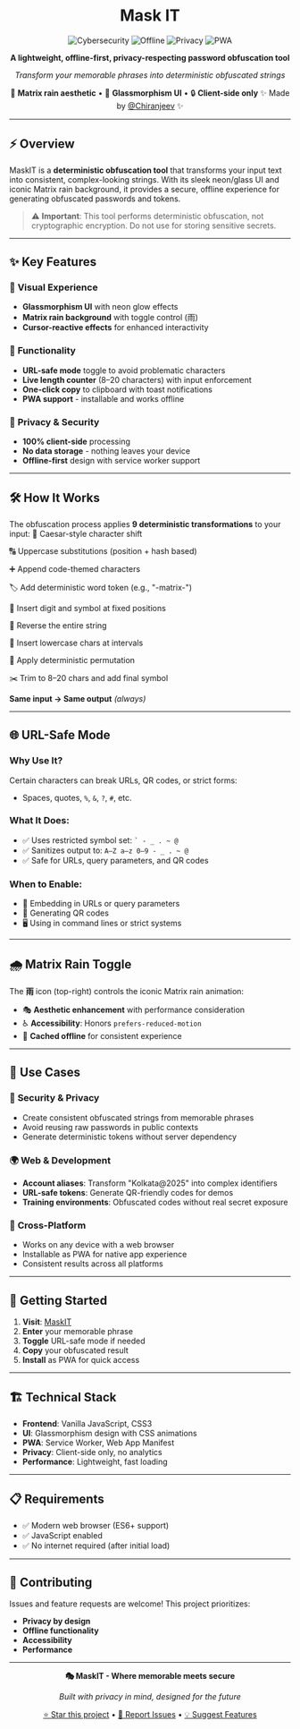<div align="center">
<h1 style="text-align:center;">Mask IT</h1>
</div>


<div align="center">

![Cybersecurity](https://img.shields.io/badge/Category-Cybersecurity-brightgreen)
![Offline](https://img.shields.io/badge/Mode-Offline%20First-blue)
![Privacy](https://img.shields.io/badge/Privacy-Respecting-success)
![PWA](https://img.shields.io/badge/PWA-Ready-orange)

**A lightweight, offline-first, privacy-respecting password obfuscation tool**

_Transform your memorable phrases into deterministic obfuscated strings_

🌟 **Matrix rain aesthetic** • 🎨 **Glassmorphism UI** • 🔒 **Client-side only**
✨ Made by [@Chiranjeev](https://github.com/thechiranjeevvyas) ✨

</div>

---

## ⚡ Overview

MaskIT is a **deterministic obfuscation tool** that transforms your input text into consistent, complex-looking strings. With its sleek neon/glass UI and iconic Matrix rain background, it provides a secure, offline experience for generating obfuscated passwords and tokens.

> ⚠️ **Important**: This tool performs deterministic obfuscation, not cryptographic encryption. Do not use for storing sensitive secrets.

---

## ✨ Key Features

### 🎨 **Visual Experience**

- **Glassmorphism UI** with neon glow effects
- **Matrix rain background** with toggle control (雨)
- **Cursor-reactive effects** for enhanced interactivity

### 🔧 **Functionality**

- **URL-safe mode** toggle to avoid problematic characters
- **Live length counter** (8–20 characters) with input enforcement
- **One-click copy** to clipboard with toast notifications
- **PWA support** - installable and works offline

### 🔐 **Privacy & Security**

- **100% client-side** processing
- **No data storage** - nothing leaves your device
- **Offline-first** design with service worker support

---

## 🛠️ How It Works

The obfuscation process applies **9 deterministic transformations** to your input:
🔄 Caesar-style character shift

🔠 Uppercase substitutions (position + hash based)

➕ Append code-themed characters

🏷️ Add deterministic word token (e.g., "-matrix-")

🔢 Insert digit and symbol at fixed positions

🔄 Reverse the entire string

📝 Insert lowercase chars at intervals

🎲 Apply deterministic permutation

✂️ Trim to 8–20 chars and add final symbol

**Same input → Same output** _(always)_

---

## 🌐 URL-Safe Mode

### Why Use It?

Certain characters can break URLs, QR codes, or strict forms:

- Spaces, quotes, `%`, `&`, `?`, `#`, etc.

### What It Does:

- ✅ Uses restricted symbol set: `` ` - _ . ~ @ ``
- ✅ Sanitizes output to: `A–Z a–z 0–9 - _ . ~ @`
- ✅ Safe for URLs, query parameters, and QR codes

### When to Enable:

- 🔗 Embedding in URLs or query parameters
- 📱 Generating QR codes
- 🖥️ Using in command lines or strict systems

---

## 🌧️ Matrix Rain Toggle

The **雨** icon (top-right) controls the iconic Matrix rain animation:

- 🎭 **Aesthetic enhancement** with performance consideration
- ♿ **Accessibility**: Honors `prefers-reduced-motion`
- 💾 **Cached offline** for consistent experience

---

## 🎯 Use Cases

### 🔐 **Security & Privacy**

- Create consistent obfuscated strings from memorable phrases
- Avoid reusing raw passwords in public contexts
- Generate deterministic tokens without server dependency

### 🌍 **Web & Development**

- **Account aliases**: Transform "Kolkata@2025" into complex identifiers
- **URL-safe tokens**: Generate QR-friendly codes for demos
- **Training environments**: Obfuscated codes without real secret exposure

### 📱 **Cross-Platform**

- Works on any device with a web browser
- Installable as PWA for native app experience
- Consistent results across all platforms

---

## 🚀 Getting Started

1. **Visit**: [MaskIT]()
2. **Enter** your memorable phrase
3. **Toggle** URL-safe mode if needed
4. **Copy** your obfuscated result
5. **Install** as PWA for quick access

---

## 🏗️ Technical Stack

- **Frontend**: Vanilla JavaScript, CSS3
- **UI**: Glassmorphism design with CSS animations
- **PWA**: Service Worker, Web App Manifest
- **Privacy**: Client-side only, no analytics
- **Performance**: Lightweight, fast loading

---

## 📋 Requirements

- ✅ Modern web browser (ES6+ support)
- ✅ JavaScript enabled
- ✅ No internet required (after initial load)

---

## 🤝 Contributing

Issues and feature requests are welcome! This project prioritizes:

- **Privacy by design**
- **Offline functionality**
- **Accessibility**
- **Performance**

---

<div align="center">

**🎭 MaskIT - Where memorable meets secure**

_Built with privacy in mind, designed for the future_

[⭐ Star this project](/) • [🐛 Report Issues](/) • [💡 Suggest Features](/)

</div>
